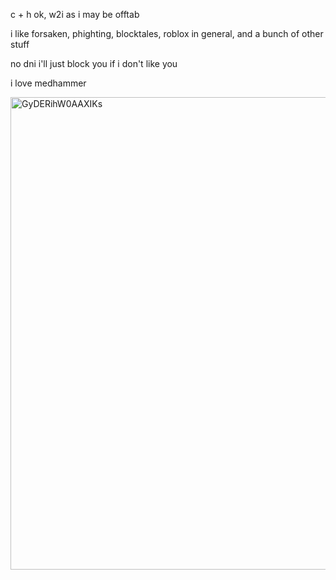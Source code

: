 c + h ok, w2i as i may be offtab

i like forsaken, phighting, blocktales, roblox in general, and a bunch of other stuff

no dni i'll just block you if i don't like you

i love medhammer

<img width="899" height="756" alt="GyDERihW0AAXIKs" src="https://github.com/user-attachments/assets/d555285e-7e09-4665-ad97-70ead3bb09a1" />
